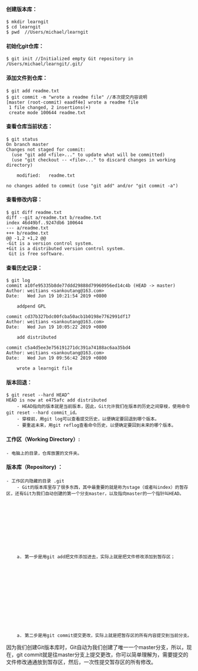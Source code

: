 #### 创建版本库：
	$ mkdir learngit
	$ cd learngit
	$ pwd  //Users/michael/learngit

#### 初始化git仓库：
	$ git init //Initialized empty Git repository in /Users/michael/learngit/.git/

#### 添加文件到仓库：
	$ git add readme.txt
	$ git commit -m "wrote a readme file" //本次提交内容说明
	[master (root-commit) eaadf4e] wrote a readme file
	 1 file changed, 2 insertions(+)
	 create mode 100644 readme.txt
	
#### 查看仓库当前状态：
	$ git status
	On branch master
	Changes not staged for commit:
	  (use "git add <file>..." to update what will be committed)
	  (use "git checkout -- <file>..." to discard changes in working directory)
	
		modified:   readme.txt
	
	no changes added to commit (use "git add" and/or "git commit -a")
	
#### 查看修改内容：
	$ git diff readme.txt 
	diff --git a/readme.txt b/readme.txt
	index 46d49bf..9247db6 100644
	--- a/readme.txt
	+++ b/readme.txt
	@@ -1,2 +1,2 @@
	-Git is a version control system.
	+Git is a distributed version control system.
	 Git is free software.
	
#### 查看历史记录：
	$ git log
	commit a10fe95335b8de77ddd29888d79960956ed14c4b (HEAD -> master)
	Author: weitians <sankoutang@163.com>
	Date:   Wed Jun 19 10:21:54 2019 +0800
	
	    addpend GPL
	
	commit cd37b327bdc00fcba50acb1b0198e7762991df17
	Author: weitians <sankoutang@163.com>
	Date:   Wed Jun 19 10:05:22 2019 +0800
	
	    add distributed
	
	commit c5a4d5ee3e756191271dc391a74188ac6aa35bd4
	Author: weitians <sankoutang@163.com>
	Date:   Wed Jun 19 09:56:42 2019 +0800
	
	    wrote a learngit file
	
#### 版本回退：
	$ git reset --hard HEAD^
	HEAD is now at e475afc add distributed
		- HEAD指向的版本就是当前版本，因此，Git允许我们在版本的历史之间穿梭，使用命令git reset --hard commit_id。
		- 穿梭前，用git log可以查看提交历史，以便确定要回退到哪个版本。
		- 要重返未来，用git reflog查看命令历史，以便确定要回到未来的哪个版本。
		
#### 工作区（Working Directory）:
	- 电脑上的目录，仓库放置的文件夹。
	
#### 版本库（Repository) ：
	- 工作区内隐藏的目录 .git 
		- Git的版本库里存了很多东西，其中最重要的就是称为stage（或者叫index）的暂存区，还有Git为我们自动创建的第一个分支master，以及指向master的一个指针叫HEAD。
	










		a. 第一步是用git add把文件添加进去，实际上就是把文件修改添加到暂存区；
		









		
	
	
	
		a. 第二步是用git commit提交更改，实际上就是把暂存区的所有内容提交到当前分支。











因为我们创建Git版本库时，Git自动为我们创建了唯一一个master分支，所以，现在，git commit就是往master分支上提交更改，你可以简单理解为，需要提交的文件修改通通放到暂存区，然后，一次性提交暂存区的所有修改。
		
